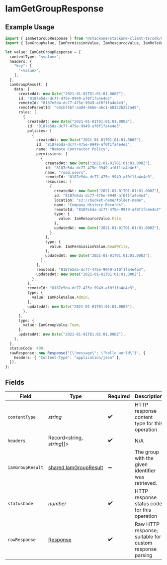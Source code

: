 # IamGetGroupResponse

## Example Usage

```typescript
import { IamGetGroupResponse } from "@stackone/stackone-client-ts/sdk/models/operations";
import { IamGroupValue, IamPermissionValue, IamResourceValue, IamRoleValue } from "@stackone/stackone-client-ts/sdk/models/shared";

let value: IamGetGroupResponse = {
  contentType: "<value>",
  headers: {
    "key": [
      "<value>",
    ],
  },
  iamGroupResult: {
    data: {
      createdAt: new Date("2021-01-01T01:01:01.000Z"),
      id: "8187e5da-dc77-475e-9949-af0f1fa4e4e3",
      remoteId: "8187e5da-dc77-475e-9949-af0f1fa4e4e3",
      remoteParentId: "e3cb75bf-aa84-466e-a6c1-b8322b257a48",
      roles: [
        {
          createdAt: new Date("2021-01-01T01:01:01.000Z"),
          id: "8187e5da-dc77-475e-9949-af0f1fa4e4e3",
          policies: [
            {
              createdAt: new Date("2021-01-01T01:01:01.000Z"),
              id: "8187e5da-dc77-475e-9949-af0f1fa4e4e3",
              name: "Remote Contractor Policy",
              permissions: [
                {
                  createdAt: new Date("2021-01-01T01:01:01.000Z"),
                  id: "8187e5da-dc77-475e-9949-af0f1fa4e4e3",
                  name: "read:users",
                  remoteId: "8187e5da-dc77-475e-9949-af0f1fa4e4e3",
                  resources: [
                    {
                      createdAt: new Date("2021-01-01T01:01:01.000Z"),
                      id: "8187e5da-dc77-475e-9949-af0f1fa4e4e3",
                      location: "s3://bucket-name/folder-name",
                      name: "Company History Records",
                      remoteId: "8187e5da-dc77-475e-9949-af0f1fa4e4e3",
                      type: {
                        value: IamResourceValue.File,
                      },
                      updatedAt: new Date("2021-01-01T01:01:01.000Z"),
                    },
                  ],
                  type: {
                    value: IamPermissionValue.ReadWrite,
                  },
                  updatedAt: new Date("2021-01-01T01:01:01.000Z"),
                },
              ],
              remoteId: "8187e5da-dc77-475e-9949-af0f1fa4e4e3",
              updatedAt: new Date("2021-01-01T01:01:01.000Z"),
            },
          ],
          remoteId: "8187e5da-dc77-475e-9949-af0f1fa4e4e3",
          type: {
            value: IamRoleValue.Admin,
          },
          updatedAt: new Date("2021-01-01T01:01:01.000Z"),
        },
      ],
      type: {
        value: IamGroupValue.Team,
      },
      updatedAt: new Date("2021-01-01T01:01:01.000Z"),
    },
  },
  statusCode: 400,
  rawResponse: new Response("{\"message\": \"hello world\"}", {
    headers: { "Content-Type": "application/json" },
  }),
};
```

## Fields

| Field                                                                 | Type                                                                  | Required                                                              | Description                                                           |
| --------------------------------------------------------------------- | --------------------------------------------------------------------- | --------------------------------------------------------------------- | --------------------------------------------------------------------- |
| `contentType`                                                         | *string*                                                              | :heavy_check_mark:                                                    | HTTP response content type for this operation                         |
| `headers`                                                             | Record<string, *string*[]>                                            | :heavy_check_mark:                                                    | N/A                                                                   |
| `iamGroupResult`                                                      | [shared.IamGroupResult](../../../sdk/models/shared/iamgroupresult.md) | :heavy_minus_sign:                                                    | The group with the given identifier was retrieved.                    |
| `statusCode`                                                          | *number*                                                              | :heavy_check_mark:                                                    | HTTP response status code for this operation                          |
| `rawResponse`                                                         | [Response](https://developer.mozilla.org/en-US/docs/Web/API/Response) | :heavy_check_mark:                                                    | Raw HTTP response; suitable for custom response parsing               |